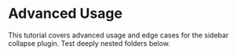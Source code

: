 # Advanced Usage

This tutorial covers advanced usage and edge cases for the sidebar collapse plugin. Test deeply nested folders below.
